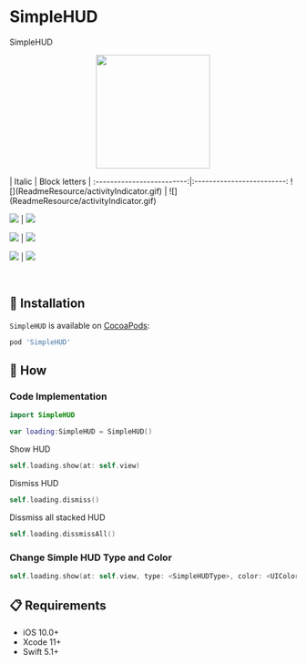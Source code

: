 # SimpleHUD
SimpleHUD
<br>
<p align="center">
  <img width="200" src="https://github.com/knottx/SimpleHUD/blob/main/ReadmeResource/activityIndicator.png">
</p>
| Italic             |  Block letters |
:-------------------------:|:-------------------------:
![](ReadmeResource/activityIndicator.gif)  |  ![](ReadmeResource/activityIndicator.gif)

![](ReadmeResource/activityIndicator.gif)  |  ![](ReadmeResource/activityIndicator.gif)

![](ReadmeResource/activityIndicator.gif)  |  ![](ReadmeResource/activityIndicator.gif)

![](ReadmeResource/activityIndicator.gif)  |  ![](ReadmeResource/activityIndicator.gif)

<br>

## 📲 Installation

`SimpleHUD` is available on [CocoaPods](https://cocoapods.org/pods/SimpleHUD):

```ruby
pod 'SimpleHUD'
```

## 📝 How
### Code Implementation
```swift
import SimpleHUD
```

```swift
var loading:SimpleHUD = SimpleHUD()
```

Show HUD
```swift
self.loading.show(at: self.view)
```

Dismiss HUD
```swift
self.loading.dismiss()
```

Dissmiss all stacked HUD
```swift
self.loading.dissmissAll()
```

### Change Simple HUD Type and Color 
```swift
self.loading.show(at: self.view, type: <SimpleHUDType>, color: <UIColor>)
```


## 📋 Requirements

* iOS 10.0+
* Xcode 11+
* Swift 5.1+
